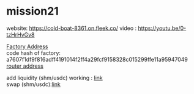 # mission21

website: https://cold-boat-8361.on.fleek.co/
video : https://youtu.be/0-tzHrHvGv8



[Factory Address](https://explorer-liberty20.shardeum.org/account/0xAb1b6821728ED63C70A0d7f436b54D6b06325E93) <br>
code hash of factory: a7607f1df9f816adff4191014f2ff4a29fcf9158328c015299ffe11a95947049 <br>
[router address](https://explorer-liberty20.shardeum.org/account/0x52D51f33B75D6a7953233AD97bd0eF320caa2ce7) <br>


add liquidity (shm/usdc) working : [link](https://explorer-liberty20.shardeum.org/tx/0xb5e59750303e090fb8ea55ecb034265b62def20617c3572881f8d2b1a0185790) <br>
swap (shm/usdc):[link](https://explorer-liberty20.shardeum.org/tx/0xec2d587a3f8cb9dca58fc9ed9d975af691c2e0d8c00bb0243244f76afac1214f)

